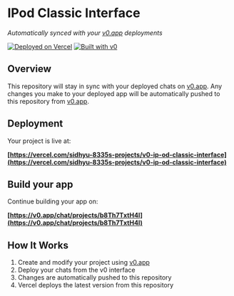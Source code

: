 # IPod Classic Interface

*Automatically synced with your [v0.app](https://v0.app) deployments*

[![Deployed on Vercel](https://img.shields.io/badge/Deployed%20on-Vercel-black?style=for-the-badge&logo=vercel)](https://vercel.com/sidhyu-8335s-projects/v0-ip-od-classic-interface)
[![Built with v0](https://img.shields.io/badge/Built%20with-v0.app-black?style=for-the-badge)](https://v0.app/chat/projects/b8Th7TxtH4l)

## Overview

This repository will stay in sync with your deployed chats on [v0.app](https://v0.app).
Any changes you make to your deployed app will be automatically pushed to this repository from [v0.app](https://v0.app).

## Deployment

Your project is live at:

**[https://vercel.com/sidhyu-8335s-projects/v0-ip-od-classic-interface](https://vercel.com/sidhyu-8335s-projects/v0-ip-od-classic-interface)**

## Build your app

Continue building your app on:

**[https://v0.app/chat/projects/b8Th7TxtH4l](https://v0.app/chat/projects/b8Th7TxtH4l)**

## How It Works

1. Create and modify your project using [v0.app](https://v0.app)
2. Deploy your chats from the v0 interface
3. Changes are automatically pushed to this repository
4. Vercel deploys the latest version from this repository
